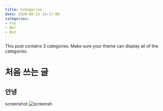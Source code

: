 ```yaml
---
title: Categories
date: 2020-06-21 14:17:00
categories:
- Foo
- Bar
- Baz
---
```


This post contains 3 categories. Make sure your theme can display all of the categories.

# 처음 쓰는 글

## 안녕



screenshot
![screensh](https://1drv.ms/u/s!Ar9neyaq3L-87AKG5hRP7hao4kwx?e=xunWvv)

